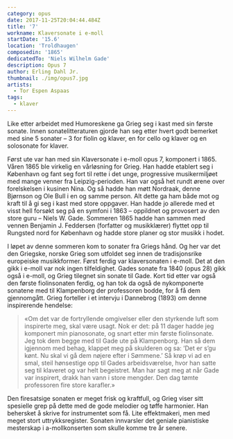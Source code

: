 ```yaml
---
category: opus
date: 2017-11-25T20:04:44.484Z
title: '7'
workname: Klaversonate i e-moll
startDate: '15.6'
location: 'Troldhaugen'
composedin: '1865'
dedicatedTo: 'Niels Wilhelm Gade'
description: Opus 7
author: Erling Dahl Jr.
thumbnail: ./img/opus7.jpg
artists:
  - Tor Espen Aspaas
tags:
  - klaver
---
```

Like etter arbeidet med Humoreskene ga Grieg seg i kast med sin første sonate. Innen sonatelitteraturen gjorde han seg etter hvert godt bemerket med sine 5 sonater – 3 for fiolin og klaver, en for cello og klaver og en solosonate for klaver.

Først ute var han med sin Klaversonate i e-moll opus 7, komponert i 1865. Våren 1865 ble virkelig en vårløsning for Grieg. Han hadde etablert seg i København og fant seg fort til rette i det unge, progressive musikermiljøet med mange venner fra Leipzig-perioden. Han var også het rundt ørene over forelskelsen i kusinen Nina. Og så hadde han møtt Nordraak, denne Bjørnson og Ole Bull i en og samme person. Alt dette ga ham både mot og kraft til å gi seg i kast med store oppgaver. Han hadde jo allerede med et visst hell forsøkt seg på en symfoni i 1863 – oppildnet og provosert av den store guru – Niels W. Gade. Sommeren 1865 hadde han sammen med vennen Benjamin J. Feddersen (forfatter og musikklærer) flyttet opp til Rungsted nord for København og hadde store planer og stor musikk i hodet.

I løpet av denne sommeren kom to sonater fra Griegs hånd. Og her var det den Griegske, norske Grieg som utfoldet seg innen de tradisjonsrike europeiske musikkformer. Først ferdig var klaversonaten i e-moll. Det at den gikk i e-moll var nok ingen tilfeldighet. Gades sonate fra 1840 (opus 28) gikk også i e-moll, og Grieg tilegnet sin sonate til Gade. Kort tid etter var også den første fiolinsonaten ferdig, og han tok da også de nykomponerte sonatene med til Klampenborg der professoren bodde, for å få dem gjennomgått. Grieg forteller i et intervju i Dannebrog (1893) om denne inspirerende hendelse:

> «Om det var de fortryllende omgivelser eller den styrkende luft som inspirerte meg, skal være usagt. Nok er det: på 11 dager hadde jeg komponert min pianosonate, og snart etter min første fiolinsonate. Jeg tok dem begge med til Gade ute på Klampenborg. Han så dem igjennom med behag, klappet meg på skulderen og sa: ’Det er s’gu kønt. Nu skal vi gå dem nøjere efter i Sømmene.’ Så krøp vi ad en smal, steil hønsestige opp til Gades arbeidsværelse, hvor han satte seg til klaveret og var helt begeistret. Man har sagt meg at når Gade var inspirert, drakk han vann i store mengder. Den dag tømte professoren fire store karafler.»

Den firesatsige sonaten er meget frisk og kraftfull, og Grieg viser sitt spesielle grep på dette med de gode melodier og tøffe harmonier. Han behersket å skrive for instrumentet som få. Lite effektmakeri, men med meget stort uttrykksregister. Sonaten innvarsler det geniale pianistiske mesterskap i a-mollkonserten som skulle komme tre år senere.
